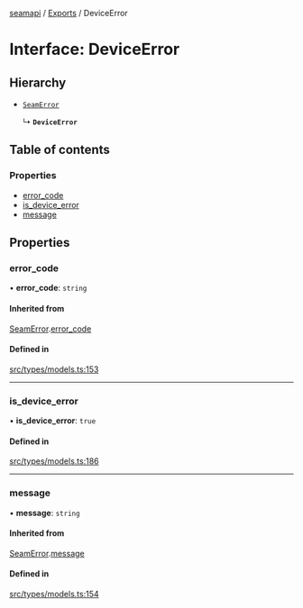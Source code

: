 [seamapi](../README.md) / [Exports](../modules.md) / DeviceError

# Interface: DeviceError

## Hierarchy

- [`SeamError`](SeamError.md)

  ↳ **`DeviceError`**

## Table of contents

### Properties

- [error\_code](DeviceError.md#error_code)
- [is\_device\_error](DeviceError.md#is_device_error)
- [message](DeviceError.md#message)

## Properties

### error\_code

• **error\_code**: `string`

#### Inherited from

[SeamError](SeamError.md).[error_code](SeamError.md#error_code)

#### Defined in

[src/types/models.ts:153](https://github.com/seamapi/javascript/blob/main/src/types/models.ts#L153)

___

### is\_device\_error

• **is\_device\_error**: ``true``

#### Defined in

[src/types/models.ts:186](https://github.com/seamapi/javascript/blob/main/src/types/models.ts#L186)

___

### message

• **message**: `string`

#### Inherited from

[SeamError](SeamError.md).[message](SeamError.md#message)

#### Defined in

[src/types/models.ts:154](https://github.com/seamapi/javascript/blob/main/src/types/models.ts#L154)
